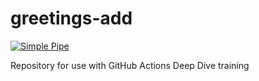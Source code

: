 # greetings-add

[![Simple Pipe](https://github.com/mheironimus-rgare/greetings-add/actions/workflows/pipeline.yml/badge.svg)](https://github.com/mheironimus-rgare/greetings-add/actions/workflows/pipeline.yml)

Repository for use with GitHub Actions Deep Dive training
